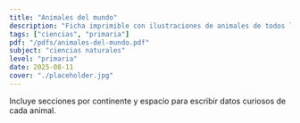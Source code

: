 ```yaml
---
title: "Animales del mundo"
description: "Ficha imprimible con ilustraciones de animales de todos los continentes, con espacio para escribir datos curiosos y aprender geografía de forma divertida."
tags: ["ciencias", "primaria"]
pdf: "/pdfs/animales-del-mundo.pdf"
subject: "ciencias naturales"
level: "primaria"
date: 2025-08-11
cover: "./placeholder.jpg"
---
```


Incluye secciones por continente y espacio para escribir datos curiosos de cada animal.
